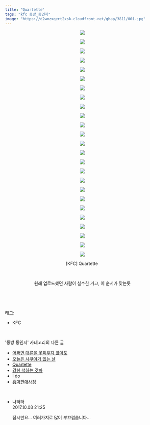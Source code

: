 ```yaml
---
title: "Quartette"
tags: "kfc 동방_동인지"
image: "https://d2wmzxqert2xsk.cloudfront.net/ghap/3811/001.jpg"
---
```

<div class="article">
<p style="text-align: center; clear: none; float: none;"><img src="{{ site.imgserver11 }}/ghap/3811/001.jpg"/></p>
<p style="text-align: center; clear: none; float: none;"><img src="{{ site.imgserver11 }}/ghap/3811/002.jpg"/></p>
<p style="text-align: center; clear: none; float: none;"><img src="{{ site.imgserver11 }}/ghap/3811/003.jpg"/></p>
<p style="text-align: center; clear: none; float: none;"><img src="{{ site.imgserver11 }}/ghap/3811/004.jpg"/></p>
<p style="text-align: center; clear: none; float: none;"><img src="{{ site.imgserver11 }}/ghap/3811/005.jpg"/></p>
<p style="text-align: center; clear: none; float: none;"><img src="{{ site.imgserver11 }}/ghap/3811/006.jpg"/></p>
<p style="text-align: center; clear: none; float: none;"><img src="{{ site.imgserver11 }}/ghap/3811/007.jpg"/></p>
<p style="text-align: center; clear: none; float: none;"><img src="{{ site.imgserver11 }}/ghap/3811/008.jpg"/></p>
<p style="text-align: center; clear: none; float: none;"><img src="{{ site.imgserver11 }}/ghap/3811/009.jpg"/></p>
<p style="text-align: center; clear: none; float: none;"><img src="{{ site.imgserver11 }}/ghap/3811/010.jpg"/></p>
<p style="text-align: center; clear: none; float: none;"><img src="{{ site.imgserver11 }}/ghap/3811/011.jpg"/></p>
<p style="text-align: center; clear: none; float: none;"><img src="{{ site.imgserver11 }}/ghap/3811/012.jpg"/></p>
<p style="text-align: center; clear: none; float: none;"><img src="{{ site.imgserver11 }}/ghap/3811/013.jpg"/></p>
<p style="text-align: center; clear: none; float: none;"><img src="{{ site.imgserver11 }}/ghap/3811/014.jpg"/></p>
<p style="text-align: center; clear: none; float: none;"><img src="{{ site.imgserver11 }}/ghap/3811/015.jpg"/></p>
<p style="text-align: center; clear: none; float: none;"><img src="{{ site.imgserver11 }}/ghap/3811/016.jpg"/></p>
<p style="text-align: center; clear: none; float: none;"><img src="{{ site.imgserver11 }}/ghap/3811/017.jpg"/></p>
<p style="text-align: center; clear: none; float: none;"><img src="{{ site.imgserver11 }}/ghap/3811/018.jpg"/></p>
<p style="text-align: center; clear: none; float: none;"><img src="{{ site.imgserver11 }}/ghap/3811/019.jpg"/></p>
<p style="text-align: center; clear: none; float: none;"><img src="{{ site.imgserver11 }}/ghap/3811/020.jpg"/></p>
<p style="text-align: center; clear: none; float: none;"><img src="{{ site.imgserver11 }}/ghap/3811/021.jpg"/></p>
<p style="text-align: center; clear: none; float: none;"><img src="{{ site.imgserver11 }}/ghap/3811/022.jpg"/></p>
<p style="text-align: center; clear: none; float: none;"><img src="{{ site.imgserver11 }}/ghap/3811/023.jpg"/></p>
<p style="text-align: center; clear: none; float: none;"><img src="{{ site.imgserver11 }}/ghap/3811/024.jpg"/></p>
<p style="text-align: center; clear: none; float: none;"><img src="{{ site.imgserver11 }}/ghap/3811/025.jpg"/></p>
<p style="text-align: center; clear: none; float: none;">[KFC] Quartette </p>
<p style="text-align: center; clear: none; float: none;"><br/></p>
<p style="text-align: center; clear: none; float: none;">원래 업로드했던 사람이 실수한 거고, 이 순서가 맞는듯</p>
<p><br/></p>
</div><br/>
<div class="tagTrail">
<p>태그: </p>
<ul>
<li>KFC</li>
</ul>
</div><br/>
<div class="another">
<p>'동방 동인지' 카테고리의 다른 글</p>
<ul>
<li><a href="/ghap_3817">어쩌면 대륜을 꽃피우지 않아도</a></li>
<li><a href="/ghap_3812">오늘은 사쿠야가 없는 날</a></li>
<li><a href="/ghap_3811">Quartette</a></li>
<li><a href="/ghap_3809">강한 척하는 갓파</a></li>
<li><a href="/ghap_3808">I do</a></li>
<li><a href="/ghap_3805">홍마편애사정</a></li>
</ul>
</div><br/>
<div class="cb_module cb_fluid">
<div class="cb_wrt cb_profile">
<div class="comment">
<ul>
<li class="cb_thumb_off" id="comment15096338">
<div class="cb_comment_area">
<div class="cb_info_area">
<div class="cb_section">
<span class="cb_nick_name">나하하</span>
</div>
<div class="cb_section">
<span class="cb_date">2017.10.03 21:25 </span>
</div>
</div>
<div class="cb_dsc_comment">
<p class="cb_dsc">
											잠시만요… 여러가지로 많이 부끄럽습니다…
										</p>
</div>
</div></li>
</ul>
</div>
</div><!-- commentList close -->
</div><br/>
